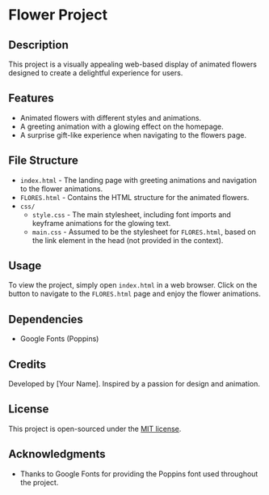 # Flower Project

## Description

This project is a visually appealing web-based display of animated flowers designed to create a delightful experience for users.

## Features

- Animated flowers with different styles and animations.
- A greeting animation with a glowing effect on the homepage.
- A surprise gift-like experience when navigating to the flowers page.

## File Structure

- `index.html` - The landing page with greeting animations and navigation to the flower animations.
- `FLORES.html` - Contains the HTML structure for the animated flowers.
- `css/`
  - `style.css` - The main stylesheet, including font imports and keyframe animations for the glowing text.
  - `main.css` - Assumed to be the stylesheet for `FLORES.html`, based on the link element in the head (not provided in the context).

## Usage

To view the project, simply open `index.html` in a web browser. Click on the button to navigate to the `FLORES.html` page and enjoy the flower animations.

## Dependencies

- Google Fonts (Poppins)

## Credits

Developed by [Your Name]. Inspired by a passion for design and animation.

## License

This project is open-sourced under the [MIT license](LICENSE).

## Acknowledgments

- Thanks to Google Fonts for providing the Poppins font used throughout the project.
